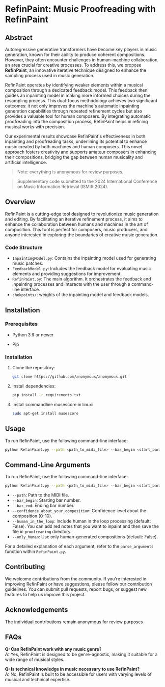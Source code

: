 # RefinPaint: Music Proofreading with RefinPaint

## Abstract
Autoregressive generative transformers have become key players in music generation, known for their ability to produce coherent compositions. However, they often encounter challenges in human-machine collaboration, an area crucial for creative processes. To address this, we propose **RefinPaint**, an innovative iterative technique designed to enhance the sampling process used in music generation.

RefinPaint operates by identifying weaker elements within a musical composition through a dedicated feedback model. This feedback then guides an inpainting model in making more informed choices during the resampling process. This dual-focus methodology achieves two significant outcomes: it not only improves the machine's automatic inpainting generation capabilities through repeated refinement cycles but also provides a valuable tool for human composers. By integrating automatic proofreading into the composition process, RefinPaint helps in refining musical works with precision.

Our experimental results showcase RefinPaint's effectiveness in both inpainting and proofreading tasks, underlining its potential to enhance music created by both machines and human composers. This novel approach fosters creativity and supports amateur composers in enhancing their compositions, bridging the gap between human musicality and artificial intelligence.

>Note: everything is anonymous for review purposes.

>Supplementary code submitted to the 2024 International Conference on Music Information Retrieval (ISMIR 2024).

## Overview
RefinPaint is a cutting-edge tool designed to revolutionize music generation and editing. By facilitating an iterative refinement process, it aims to enhance the collaboration between humans and machines in the art of composition. This tool is perfect for composers, music producers, and anyone interested in exploring the boundaries of creative music generation.

### Code Structure
- `InpaintingModel.py`: Contains the inpainting model used for generating music patches.
- `FeedbackModel.py`: Includes the feedback model for evaluating music elements and providing suggestions for improvement.
- `RefinPaint.py`: The main algorithm. It orchestrates the feedback and inpainting processes and interacts with the user through a command-line interface.
- `chekpoints/`: weights of the inpainting model and feedback models.

## Installation
### Prerequisites

- Python 3.6 or newer

- Pip



### Installation

1. Clone the repository:
   ```sh
   git clone https://github.com/anonymous/anonymous.git
   ```
   
2. Install dependencies:
   ```sh
   pip install -r requirements.txt
   ```

3. Install commandline musescore in linux:
   ```sh
   sudo apt-get install musescore
   ```

## Usage
To run RefinPaint, use the following command-line interface:

```bash
python RefinPaint.py --path <path_to_midi_file> --bar_begin <start_bar> --bar_end <end_bar> --confidence_about_your_composition <confidence_level> --human_in_the_loop --only_human <only_human>
```

## Command-Line Arguments
To run RefinPaint, use the following command-line interface:

```bash
python RefinPaint.py --path <path_to_midi_file> --bar_begin <start_bar> --bar_end <end_bar> --confidence_about_your_composition <confidence_level> --human_in_the_loop --only_human
```

- `--path`: Path to the MIDI file.
- `--bar_begin`: Starting bar number.
- `--bar_end`: Ending bar number.
- `--confidence_about_your_composition`: Confidence level about the composition (0-10).
- `--human_in_the_loop`: Include human in the loop processing (default: False). You can add red notes that you want to inpaint and then save the file in `proofreading` directory.
- `--only_human`: Use only human-generated compositions (default: False). 

For a detailed explanation of each argument, refer to the `parse_arguments` function within `RefinPaint.py`.

## Contributing
We welcome contributions from the community. If you're interested in improving RefinPaint or have suggestions, please follow our contribution guidelines. You can submit pull requests, report bugs, or suggest new features to help us improve this project.


## Acknowledgements

The individual contributions remain anonymous for review purposes

## FAQs
**Q: Can RefinPaint work with any music genre?**  
A: Yes, RefinPaint is designed to be genre-agnostic, making it suitable for a wide range of musical styles.

**Q: Is technical knowledge in music necessary to use RefinPaint?**  
A: No, RefinPaint is built to be accessible for users with varying levels of musical and technical expertise.